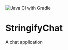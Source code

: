 ![Java CI with Gradle](https://github.com/AllanJamil/StringifyChat/workflows/Java%20CI%20with%20Gradle/badge.svg)

# StringifyChat
A chat application
